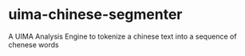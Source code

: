 # uima-chinese-segmenter
A UIMA Analysis Engine to tokenize a chinese text into a sequence of chenese words
